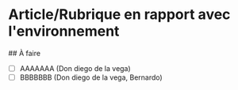 # Article/Rubrique en rapport avec l'environnement
## À faire
- [ ] AAAAAAA (Don diego de la vega)
- [ ] BBBBBBB (Don diego de la vega, Bernardo)
